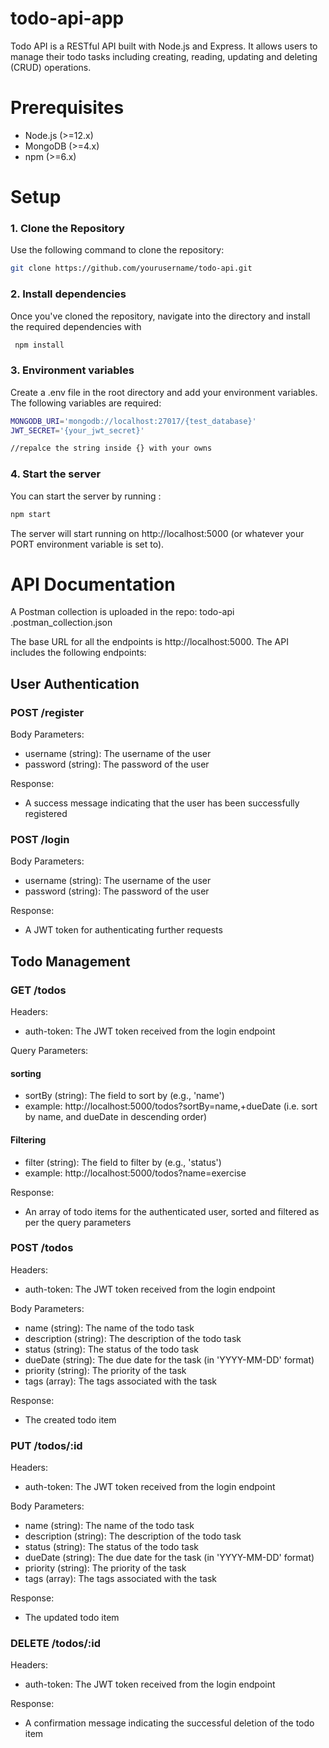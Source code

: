 # todo-api-app
Todo API is a RESTful API built with Node.js and Express. It allows users to manage their todo tasks including creating, reading, updating and deleting (CRUD) operations.


# Prerequisites
- Node.js (>=12.x)
- MongoDB (>=4.x)
- npm (>=6.x)

# Setup

### 1. Clone the Repository
Use the following command to clone the repository:
```bash
git clone https://github.com/yourusername/todo-api.git
```

### 2. Install dependencies
Once you've cloned the repository, navigate into the directory and install the required dependencies with
```bash
 npm install
 ```
 ### 3. Environment variables
Create a .env file in the root directory and add your environment variables. The following variables are required:
```bash
MONGODB_URI='mongodb://localhost:27017/{test_database}'
JWT_SECRET='{your_jwt_secret}'

//repalce the string inside {} with your owns
 ```
 ### 4. Start the server
 You can start the server by running : 
 ```bash
 npm start
 ```
 The server will start running on http://localhost:5000 (or whatever your PORT environment variable is set to).


# API Documentation
A Postman collection is uploaded in the repo: todo-api .postman_collection.json

The base URL for all the endpoints is http://localhost:5000. The API includes the following endpoints:

## User Authentication

### POST /register

Body Parameters:

- username (string): The username of the user
- password (string): The password of the user

Response:
- A success message indicating that the user has been successfully registered

### POST /login

Body Parameters:

- username (string): The username of the user
- password (string): The password of the user

Response: 
- A JWT token for authenticating further requests

## Todo Management
### GET /todos

Headers:
- auth-token: The JWT token received from the login endpoint

Query Parameters:
#### sorting
- sortBy (string): The field to sort by (e.g., 'name')
- example: http://localhost:5000/todos?sortBy=name,+dueDate (i.e. sort by name, and dueDate in descending order)

#### Filtering
- filter (string): The field to filter by (e.g., 'status')
- example:  http://localhost:5000/todos?name=exercise 

Response:
- An array of todo items for the authenticated user, sorted and filtered as per the query parameters

### POST /todos

Headers:

- auth-token: The JWT token received from the login endpoint

Body Parameters:

- name (string): The name of the todo task
- description (string): The description of the todo task
- status (string): The status of the todo task
- dueDate (string): The due date for the task (in 'YYYY-MM-DD' format)
- priority (string): The priority of the task
- tags (array): The tags associated with the task

 Response: 
 - The created todo item

### PUT /todos/:id

Headers:

- auth-token: The JWT token received from the login endpoint

Body Parameters:

- name (string): The name of the todo task
- description (string): The description of the todo task
- status (string): The status of the todo task
- dueDate (string): The due date for the task (in 'YYYY-MM-DD' format)
- priority (string): The priority of the task
- tags (array): The tags associated with the task

 Response: 
 - The updated todo item

### DELETE /todos/:id

Headers:

- auth-token: The JWT token received from the login endpoint

Response: 
- A confirmation message indicating the successful deletion of the todo item
